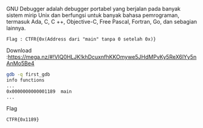 GNU Debugger adalah debugger portabel yang berjalan pada banyak sistem mirip Unix dan berfungsi untuk banyak bahasa pemrograman, termasuk Ada, C, C ++, Objective-C, Free Pascal, Fortran, Go, dan sebagian lainnya.

```
Flag : CTFR{0x(Address dari "main" tanpa 0 setelah 0x)}
```

Download :https://mega.nz/#!VlQ0HLJK!khDcuxnfhKKOmywe5JHdMPvKy5ReX6lYy5nAnMo5Be4


```bash
gdb -q first_gdb
info functions
...
0x0000000000001189  main
...
```

Flag

```
CTFR{0x1189}
```

